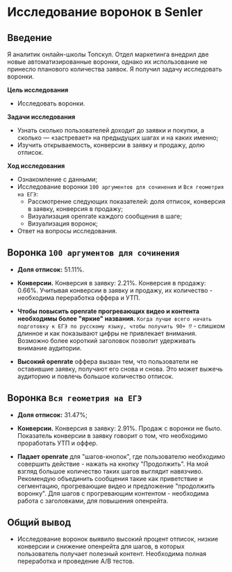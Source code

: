 # Исследование воронок в Senler

## Введение

Я аналитик онлайн-школы Топскул. Отдел маркетинга внедрил две новые автоматизированные воронки, однако их использование не принесло планового количества заявок. Я получил задачу исследовать воронки.

**Цель исследования**
- Исследовать воронки.

**Задачи исследования** 
- Узнать сколько пользователей доходит до заявки и покупки, а сколько — «застревает» на предыдущих шагах и на каких именно;
- Изучить открываемость, конверсии в заявку и продажу, долю отписок.

**Ход исследования**
- Ознакомление с данными;
- Исследование воронки `100 аргументов для сочинения` и `Вся геометрия на ЕГЭ`:
     - Рассмотрение следующих показателей: доля отписок, конверсия в заявку, конверсия в продажу;
     - Визуализация openrate каждого сообщения в шаге;
     - Визуализация воронок;
- Ответ на вопросы исследования.

## Воронка `100 аргументов для сочинения`

- **Доля отписок:** 51.11%. 


- **Конверсии.** Конверсия в заявку: 2.21%. Конверсия в продажу: 0.66%. Учитывая конверсии в заявку и продажу, их количество -  необходима переработка оффера и УТП.


- **Чтобы повысить openrate прогревающих видео и контента необходимы более "яркие" названия.** `Когда лучше всего начать подготовку к ЕГЭ по русскому языку, чтобы получить 90+ ⁉️` - слишком длинное и как показывают цифры не привлекает внимания. Возможно более короткий заголовок позволит удерживать внимание аудитории. 


- **Высокий openrate** оффера вызван тем, что пользователи не оставившие заявку, получают его снова и снова. Это может выжечь аудиторию и повлечь большое количество отписок. 


## Воронка `Вся геометрия на ЕГЭ`

- **Доля отписок:** 31.47%;


- **Конверсии.** Конверсия в заявку: 2.91%. Продаж с воронки не было. Показатель конверсии в заявку говорит о том, что необходимо проработать УТП и оффер.


- **Падает openrate** для "шагов-кнопок", где пользователю необходимо совершить действие - нажать на кнопку "Продолжить". На мой взгляд большое количество таких шагов выглядит навязчиво. Рекомендую объединить сообщения такие как приветствие и сегментацию, прогревающие видео и предложение "продолжить воронку". Для шагов с прогревающим контентом - необходима работа с заголовками, для повышения опенрейта.

## Общий вывод

- Исследование воронок выявило высокий процент отписок, низкие конверсии и снижение опенрейта для шагов, в которых пользователь получает полезный контент. Необходима полная переработка и проведение A/B тестов.
